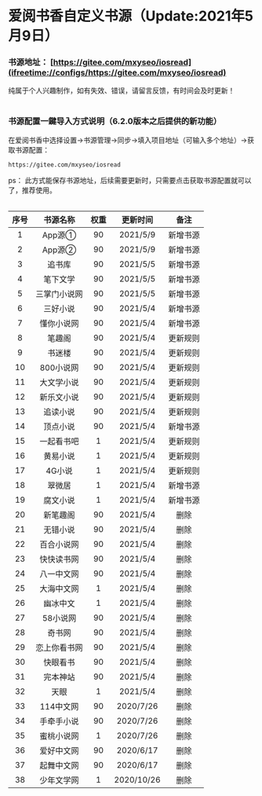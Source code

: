# 爱阅书香自定义书源（Update:2021年5月9日）

### 书源地址： **[https://gitee.com/mxyseo/iosread](ifreetime://configs/https://gitee.com/mxyseo/iosread)** ###

纯属于个人兴趣制作，如有失效、错误，请留言反馈，有时间会及时更新！<br/><br/>

### 书源配置一鍵导入方式说明（6.2.0版本之后提供的新功能）
在爱阅书香中选择设置→书源管理→同步→填入项目地址（可输入多个地址）→获取书源配置：

```markup
https://gitee.com/mxyseo/iosread
```
ps：
此方式能保存书源地址，后续需要更新时，只需要点击获取书源配置就可以了，推荐使用。<br/><br/>


|序号|书源名称|权重|更新时间|备注|
|:-----:|:-----:|:-----:|:-----:|:-----:|
|1|App源①|90|2021/5/9|新增书源|
|2|App源②|90|2021/5/9|新增书源|
|3|追书库|90|2021/5/5|新增书源|
|4|笔下文学|90|2021/5/5|新增书源|
|5|三掌门小说网|90|2021/5/5|新增书源|
|6|三好小说|90|2021/5/4|新增书源|
|7|懂你小说网|90|2021/5/4|新增书源|
|8|笔趣阁|90|2021/5/4|更新规则|
|9|书迷楼|90|2021/5/4|更新规则|
|10|800小说网|90|2021/5/4|更新规则|
|11|大文学小说|90|2021/5/4|更新规则|
|12|新乐文小说|90|2021/5/4|更新规则|
|13|追读小说|90|2021/5/4|更新规则|
|14|顶点小说|90|2021/5/4|新增书源|
|15|一起看书吧|1|2021/5/4|更新规则|
|16|黄易小说|1|2021/5/4|更新规则|
|17|4G小说|1|2021/5/4|更新规则|
|18|翠微居|1|2021/5/4|新增书源|
|19|腐文小说|1|2021/5/4|新增书源|
|20|新笔趣阁|90|2021/5/4|删除|
|21|无错小说|90|2021/5/4|删除|
|22|百合小说网|90|2021/5/4|删除|
|23|快快读书网|90|2021/5/4|删除|
|24|八一中文网|90|2021/5/4|删除|
|25|大海中文网|1|2021/5/4|删除|
|26|幽冰中文|1|2021/5/4|删除|
|27|58小说网|90|2021/5/4|删除|
|28|奇书网|90|2021/5/4|删除|
|29|恋上你看书网|90|2021/5/4|删除|
|30|快眼看书|90|2021/5/4|删除|
|31|完本神站|90|2021/5/4|删除|
|32|天眼|1|2021/5/4|删除|
|33|114中文网|90|2020/7/26|删除|
|34|手牵手小说|90|2020/7/26|删除|
|35|蜜桃小说网|1|2020/7/26|删除|
|36|爱好中文网|90|2020/6/17|删除|
|37|起舞中文网|90|2020/6/17|删除|
|38|少年文学网|1|2020/10/26|删除|

